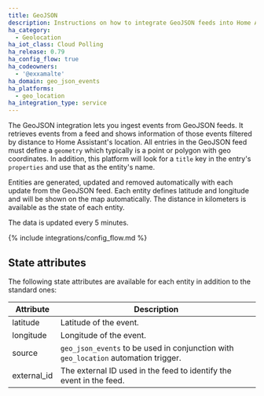```yaml
---
title: GeoJSON
description: Instructions on how to integrate GeoJSON feeds into Home Assistant.
ha_category:
  - Geolocation
ha_iot_class: Cloud Polling
ha_release: 0.79
ha_config_flow: true
ha_codeowners:
  - '@exxamalte'
ha_domain: geo_json_events
ha_platforms:
  - geo_location
ha_integration_type: service
---
```


The GeoJSON integration lets you ingest events from GeoJSON feeds. It retrieves events from a feed and shows information of those events filtered by distance to Home Assistant's location.
All entries in the GeoJSON feed must define a `geometry` which typically is a point or polygon with geo coordinates. In addition, this platform will look for a `title` key in the entry's `properties` and use that as the entity's name.

Entities are generated, updated and removed automatically with each update from the GeoJSON feed. Each entity defines latitude and longitude and will be shown on the map automatically. The distance in kilometers is available as the state of each entity.

The data is updated every 5 minutes.

{% include integrations/config_flow.md %}

## State attributes

The following state attributes are available for each entity in addition to the standard ones:

| Attribute   | Description                                                                         |
|-------------|-------------------------------------------------------------------------------------|
| latitude    | Latitude of the event.                                                              |
| longitude   | Longitude of the event.                                                             |
| source      | `geo_json_events` to be used in conjunction with `geo_location` automation trigger. |
| external_id | The external ID used in the feed to identify the event in the feed.                 |
